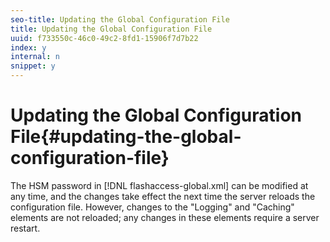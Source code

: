 ```yaml
---
seo-title: Updating the Global Configuration File
title: Updating the Global Configuration File
uuid: f733550c-46c0-49c2-8fd1-15906f7d7b22
index: y
internal: n
snippet: y
---
```


# Updating the Global Configuration File{#updating-the-global-configuration-file}

The HSM password in [!DNL flashaccess-global.xml] can be modified at any time, and the changes take effect the next time the server reloads the configuration file. However, changes to the "Logging" and "Caching" elements are not reloaded; any changes in these elements require a server restart. 
